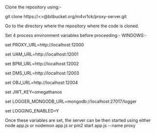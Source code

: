 Clone the repository using:-

git clone https://<<USERNAME>>@bitbucket.org/m4vr1ck/proxy-server.git

Go to the directory where the repository where the code is cloned.

Set 4 process environment variables before proceeding:-
WINDOWS:-

set PROXY_URL=http://localhost:12000

set UAM_URL=http://localhost:12001

set BPM_URL=http://localhost:12002

set DMS_URL=http://localhost:12003

set OBJ_URL=http://localhost:12004

set JWT_KEY=omegathanos

set LOGGER_MONGODB_URL=mongodb://localhost:27017/logger

set LOGGING_ENABLED=Y


Once these variables are set, the server can be then started using either node app.js or nodemon app.js or pm2 start app.js --name proxy

